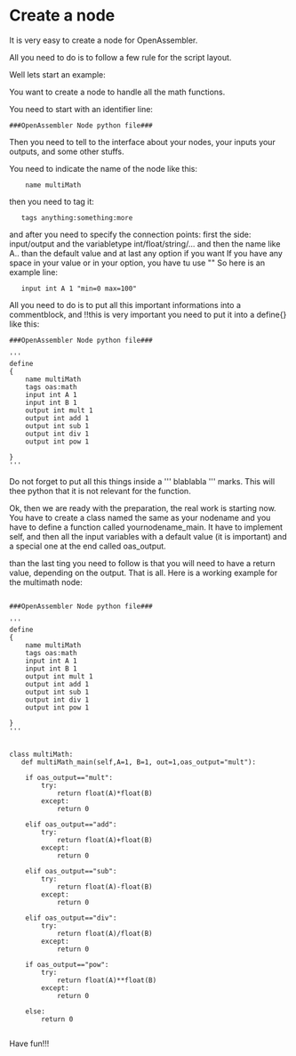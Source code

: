 # Create a node #

It is very easy to create a node for OpenAssembler.

All you need to do is to follow a few rule for the script layout.

Well lets start an example:

You want to create a node to handle all the math functions.

You need to start with an identifier line:
```
###OpenAssembler Node python file###
```

Then you need to tell to the interface about your nodes, your inputs your outputs, and some other stuffs.

You need to indicate the name of the node like this:
```
    name multiMath
```
then you need to tag it:
```
   tags anything:something:more
```
and after you need to specify the connection points: first the side: input/output and the variabletype int/float/string/... and then the name like A.. than the default value and at last any option if you want
If you have any space in your value or in your option, you have tu use ""
So here is an example line:
```
   input int A 1 "min=0 max=100"
```

All you need to do is to put all this important informations into a commentblock, and !!this is very important you need to put it into a define{} like this:

```
###OpenAssembler Node python file###

'''
define
{
	name multiMath
	tags oas:math
	input int A 1
	input int B 1
	output int mult 1
	output int add 1
	output int sub 1
	output int div 1
	output int pow 1

}
'''

```

Do not forget to put all this things inside a ''' blablabla ''' marks. This will thee python that it is not relevant for the function.

Ok, then we are ready with the preparation, the real work is starting now.
You have to create a class named the same as your nodename
and you have to define a function called yournodename\_main. It have to implement self, and then all the input variables with a default value (it is important) and a special one at the end called oas\_output.

than the last ting you need to follow is that you will need to have a return value, depending on the output.
That is all.
Here is a working example for the multimath node:
```

###OpenAssembler Node python file###

'''
define
{
	name multiMath
	tags oas:math
	input int A 1
	input int B 1
	output int mult 1
	output int add 1
	output int sub 1
	output int div 1
	output int pow 1

}
'''


class multiMath:
   def multiMath_main(self,A=1, B=1, out=1,oas_output="mult"):

	if oas_output=="mult":
		try:
			return float(A)*float(B)
		except:
			return 0

	elif oas_output=="add":
		try:
			return float(A)+float(B)
		except:
			return 0
			
	elif oas_output=="sub":
		try:
			return float(A)-float(B)
		except:
			return 0	
			
	elif oas_output=="div":
		try:
			return float(A)/float(B)
		except:
			return 0
			
	if oas_output=="pow":
		try:
			return float(A)**float(B)
		except:
			return 0
			
	else:
		return 0


```

Have fun!!!
